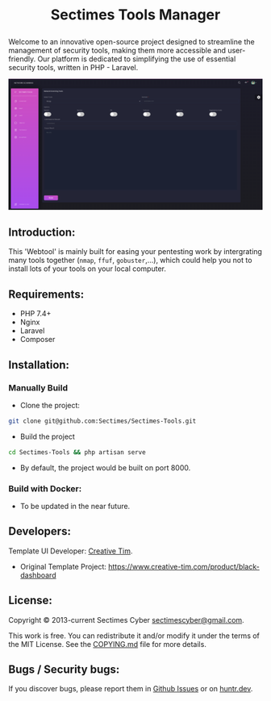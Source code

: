 # <p style="text-align:center"> Sectimes Tools Manager </p>

Welcome to an innovative open-source project designed to streamline the management of security tools, making them more accessible and user-friendly. Our platform is dedicated to simplifying the use of essential security tools, written in PHP - Laravel.

![Sectimes-tools-example-pic](/public/img/Sectimes-tools-example-pic.png)
## Introduction:
This 'Webtool' is mainly built for easing your pentesting work by intergrating many tools together (`nmap`, `ffuf`, `gobuster`,...), which could help you not to install lots of your tools on your local computer.

## Requirements:
- PHP 7.4+
- Nginx
- Laravel
- Composer

## Installation:
### Manually Build 
- Clone the project:
```bash
git clone git@github.com:Sectimes/Sectimes-Tools.git
```
- Build the project
```bash
cd Sectimes-Tools && php artisan serve
```
- By default, the project would be built on port 8000.

### Build with Docker:
- To be updated in the near future.

## Developers:
Template UI Developer: [Creative Tim](https://www.creative-tim.com).
- Original Template Project: https://www.creative-tim.com/product/black-dashboard

## License:
Copyright © 2013-current Sectimes Cyber [sectimescyber@gmail.com](sectimescyber@gmail.com).

This work is free. You can redistribute it and/or modify it under the terms of the MIT License. See the [COPYING.md](https://github.com/wallabag/wallabag/blob/master/COPYING.md) file for more details.

## Bugs / Security bugs:
If you discover bugs, please report them in [Github Issues](https://github.com/Sectimes/Sectimes-Tools/issues) or on [huntr.dev](https://huntr.dev).